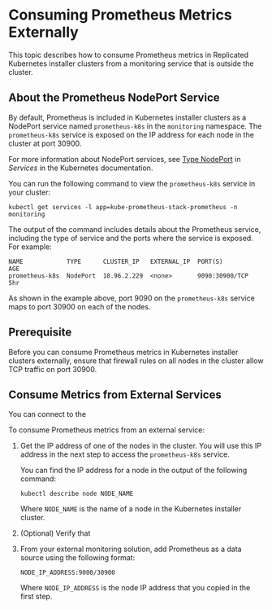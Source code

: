 # Consuming Prometheus Metrics Externally

This topic describes how to consume Prometheus metrics in Replicated Kubernetes installer clusters from a monitoring service that is outside the cluster.

## About the Prometheus NodePort Service

By default, Prometheus is included in Kubernetes installer clusters as a NodePort service named `prometheus-k8s` in the `monitoring` namespace. The `prometheus-k8s` service is exposed on the IP address for each node in the cluster at port 30900.

For more information about NodePort services, see [Type NodePort](https://kubernetes.io/docs/concepts/services-networking/service/#type-nodeport) in _Services_ in the Kubernetes documentation.  

You can run the following command to view the `prometheus-k8s` service in your cluster:

```
kubectl get services -l app=kube-prometheus-stack-prometheus -n monitoring
```
The output of the command includes details about the Prometheus service, including the type of service and the ports where the service is exposed. For example:

```
NAME            TYPE      CLUSTER_IP   EXTERNAL_IP  PORT(S)         AGE
prometheus-k8s  NodePort  10.96.2.229  <none>       9090:30900/TCP  5hr
```
As shown in the example above, port 9090 on the `prometheus-k8s` service maps to port 30900 on each of the nodes.

## Prerequisite

Before you can consume Prometheus metrics in Kubernetes installer clusters externally, ensure that firewall rules on all nodes in the cluster allow TCP traffic on port 30900. 

## Consume Metrics from External Services

You can connect to the 

To consume Prometheus metrics from an external service:

1. Get the IP address of one of the nodes in the cluster. You will use this IP address in the next step to access the `prometheus-k8s` service.

   You can find the IP address for a node in the output of the following command:

   ```
   kubectl describe node NODE_NAME
   ```
   Where `NODE_NAME` is the name of a node in the Kubernetes installer cluster.   

1. (Optional) Verify that 

1. From your external monitoring solution, add Prometheus as a data source using the following format: 

   ```
   NODE_IP_ADDRESS:9000/30900
   ```
   Where `NODE_IP_ADDRESS` is the node IP address that you copied in the first step. 
